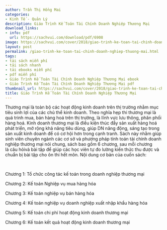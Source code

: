 ```yaml
---
author: Trần Thị Hồng Mai
categories:
- Kinh Tế - Quản Lý
description: Giáo Trình Kế Toán Tài Chính Doanh Nghiệp Thương Mại
download_links:
- info: pdf
  url: https://sachvui.com/download/pdf/6908
image: https://sachvui.com/cover/2018/giao-trinh-ke-toan-tai-chinh-doanh-nghiep-thuong-mai-tran-thi-hong-mai.jpg
layout: post
permalink: /giao-trinh-ke-toan-tai-chinh-doanh-nghiep-thuong-mai.html
tags:
- tải sách miễn phí
- tải sách nhanh
- tải ebooks miễn phí
- pdf miễn phí
- Giáo Trình Kế Toán Tài Chính Doanh Nghiệp Thương Mại ebook
- Giáo Trình Kế Toán Tài Chính Doanh Nghiệp Thương Mại pdf
thumbnail_url: https://sachvui.com/cover/2018/giao-trinh-ke-toan-tai-chinh-doanh-nghiep-thuong-mai-tran-thi-hong-mai.jpg
title: Giáo Trình Kế Toán Tài Chính Doanh Nghiệp Thương Mại
---
```


 <div class="item-desc text-justify"> <p>Thương mại là toàn bộ các hoạt động kinh doanh trên thị trường nhằm mục tiêu sinh lợi của các chủ thể kinh doanh. Theo nghĩa hẹp thi thương mại là quá trinh mua, bán hàng hoá trên thị trường, là lĩnh vực lưu thông, phân phối hàng hoá. Kinh doanh thương mại là điều kiện thúc đẩy sản xuất hàng hoá phát triển, mở rộng khả năng tiêu dùng, giúp DN năng động, sáng tạo trong sản xuất kinh doanh để có cơ hội hơn trong cạnh tranh. Sách này nhằm giúp sinh viên chuyên ngành các cơ sở và phương pháp tính toán tài chính doanh nghiệp thương mại nói chung, sách bao gồm 6 chương, sau mỗi chương là câu hỏivà bài tập để giúp các học viên tự đo lường kiến thức thu được và chuẩn bị bài tập cho ôn thi hết môn. Nội dung cơ bản của cuốn sách:</p><p> </p><p>Chương 1: Tổ chức công tác kế toán trong doanh nghiệp thương mại</p><p>Chương 2: Kế toán Nghiệp vụ mua hàng hóa</p><p>Chương 3: Kế toán nghiệp vụ bán hàng hóa</p><p>Chương 4: Kế toán nghiệp vụ doanh nghiệp xuất nhập khẩu hàng hóa</p><p>Chương 5: Kế toán chi phí hoạt động kinh doanh thương mại</p><p>Chương 6: Kế toán kết quả hoạt động kinh doanh thương mại</p> </div>